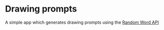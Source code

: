 # Drawing prompts

A simple app which generates drawing prompts using the [Random Word API](random-word-api.herokuapp.com/home)
